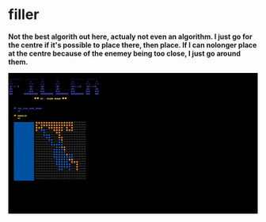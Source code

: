 # filler

**Not the best algorith out here, actualy not even an algorithm. I
just go for the centre if it's possible to place there, then place. If
I can nolonger place at the centre because of the enemey being too close,
I just go around them.**

![](ezgif.com-video-to-gif.gif)
